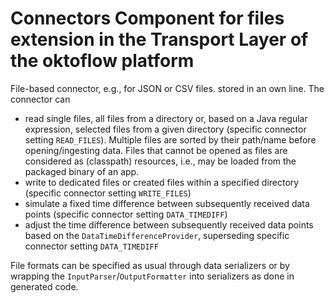 # Connectors Component for files extension in the Transport Layer of the oktoflow platform

File-based connector, e.g., for JSON or CSV files. stored in an own line. The connector can
* read single files, all files from a directory or, based on a Java regular expression, selected files from a given directory (specific connector setting ``READ_FILES``). Multiple files are sorted by their path/name before opening/ingesting data. Files that cannot be opened as files are considered as (classpath) resources, i.e., may be loaded from the packaged binary of an app.
* write to dedicated files or created files within a specified directory (specific connector setting ``WRITE_FILES``)
* simulate a fixed time difference between subsequently received data points (specific connector setting ``DATA_TIMEDIFF``)
* adjust the time difference between subsequently received data points based on the ``DataTimeDifferenceProvider``, superseding specific connector setting ``DATA_TIMEDIFF``

File formats can be specified as usual through data serializers or by wrapping the ``InputParser``/``OutputFormatter`` into serializers as done in generated code.